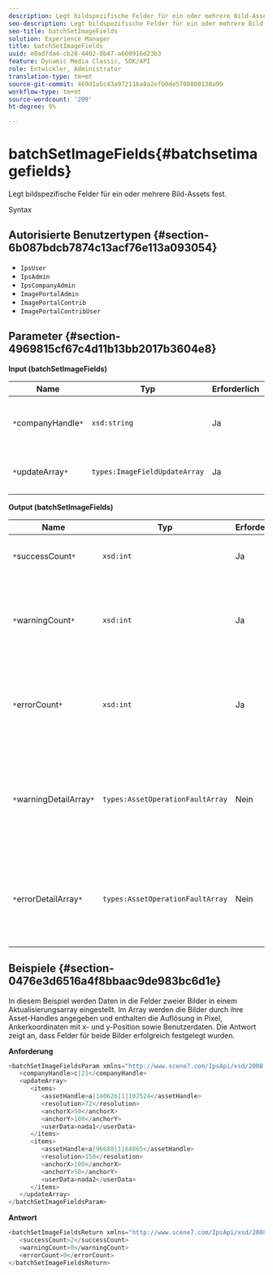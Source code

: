 ```yaml
---
description: Legt bildspezifische Felder für ein oder mehrere Bild-Assets fest.
seo-description: Legt bildspezifische Felder für ein oder mehrere Bild-Assets fest.
seo-title: batchSetImageFields
solution: Experience Manager
title: batchSetImageFields
uuid: e0ad7da4-cb28-4402-8b47-a600916d23b3
feature: Dynamic Media Classic, SDK/API
role: Entwickler, Administrator
translation-type: tm+mt
source-git-commit: 469d1a5c43a972116a8a2efb0de5708800130a99
workflow-type: tm+mt
source-wordcount: '209'
ht-degree: 9%

---
```



# batchSetImageFields{#batchsetimagefields}

Legt bildspezifische Felder für ein oder mehrere Bild-Assets fest.

Syntax

## Autorisierte Benutzertypen {#section-6b087bdcb7874c13acf76e113a093054}

* `IpsUser`
* `IpsAdmin`
* `IpsCompanyAdmin`
* `ImagePortalAdmin`
* `ImagePortalContrib`
* `ImagePortalContribUser`

## Parameter {#section-4969815cf67c4d11b13bb2017b3604e8}

**Input (batchSetImageFields)**

| Name | Typ | Erforderlich | Beschreibung |
|---|---|---|---|
| `*`companyHandle`*` | `xsd:string` | Ja | Das Handle der Firma, die die Bild-Assets enthält. |
| `*`updateArray`*` | `types:ImageFieldUpdateArray` | Ja | Das Array der Bildfelder wird aktualisiert. |

**Output (batchSetImageFields)**

| Name | Typ | Erforderlich | Beschreibung |
|---|---|---|---|
| `*`successCount`*` | `xsd:int` | Ja | Die Anzahl der erfolgreich eingerichteten Bildfelder. |
| `*`warningCount`*` | `xsd:int` | Ja | Die Anzahl der Warnungen, die beim Versuch des Vorgangs generiert wurden, die Bildfelder festzulegen. |
| `*`errorCount`*` | `xsd:int` | Ja | Die Anzahl der Fehler, die beim Versuch des Vorgangs generiert wurden, die Bildfelder festzulegen. |
| `*`warningDetailArray`*` | `types:AssetOperationFaultArray` | Nein | Das Array mit Details zu den Assets, die Warnungen generiert haben, wenn der Vorgang versuchte, die Aktualisierungen anzuwenden. |
| `*`errorDetailArray`*` | `types:AssetOperationFaultArray` | Nein | Das Array mit Details zu den Assets, die Fehler generiert haben, wenn der Vorgang versuchte, die Aktualisierungen anzuwenden. |

## Beispiele {#section-0476e3d6516a4f8bbaac9de983bc6d1e}

In diesem Beispiel werden Daten in die Felder zweier Bilder in einem Aktualisierungsarray eingestellt. Im Array werden die Bilder durch ihre Asset-Handles angegeben und enthalten die Auflösung in Pixel, Ankerkoordinaten mit x- und y-Position sowie Benutzerdaten. Die Antwort zeigt an, dass Felder für beide Bilder erfolgreich festgelegt wurden.

**Anforderung**

```java
<batchSetImageFieldsParam xmlns="http://www.scene7.com/IpsApi/xsd/2008-01-15">
   <companyHandle>c|21</companyHandle>
   <updateArray>
      <items>
         <assetHandle>a|140626|1|102524</assetHandle>
         <resolution>72</resolution>
         <anchorX>50</anchorX>
         <anchorY>100</anchorY>
         <userData>nada1</userData>
      </items>
      <items>
         <assetHandle>a|96680|1|64865</assetHandle>
         <resolution>150</resolution>
         <anchorX>100</anchorX>
         <anchorY>50</anchorY>
         <userData>nada2</userData>
      </items>
   </updateArray>
</batchSetImageFieldsParam>
```

**Antwort**

```java
<batchSetImageFieldsReturn xmlns="http://www.scene7.com/IpsApi/xsd/2008-01-15">
   <successCount>2</successCount>
   <warningCount>0</warningCount>
   <errorCount>0</errorCount>
</batchSetImageFieldsReturn>
```


